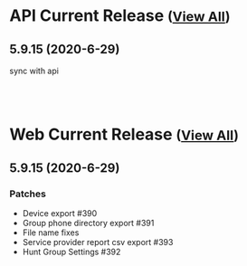 
# API Current Release <small>([View All](/API.md))</small>
## 5.9.15 (2020-6-29)
sync with api

<br><br>
# Web Current Release <small>([View All](/Web.md))</small>
## 5.9.15 (2020-6-29)
### Patches 

- Device export #390
- Group phone directory export #391
- File name fixes
- Service provider report csv export #393
- Hunt Group Settings #392

  